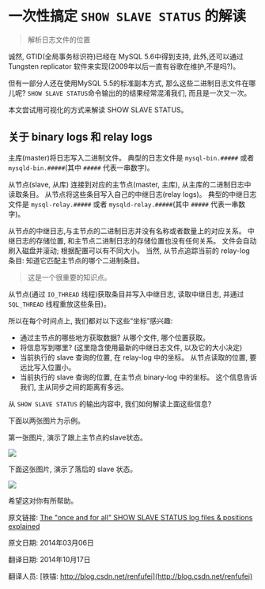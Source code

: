 # 一次性搞定 `SHOW SLAVE STATUS` 的解读

> 解析日志文件的位置

诚然, GTID(全局事务标识符)已经在 MySQL 5.6中得到支持, 此外,还可以通过 Tungsten replicator 软件来实现(2009年以后一直有谷歌在维护,不是吗?)。

但有一部分人还在使用MySQL 5.5的标准副本方式, 那么这些二进制日志文件在哪儿呢?  `SHOW SLAVE STATUS`命令输出的的结果经常混淆我们, 而且是一次又一次。

本文尝试用可视化的方式来解读 SHOW SLAVE STATUS。

## 关于 binary logs 和 relay logs

主库(master)将日志写入二进制文件。 典型的日志文件是 `mysql-bin.#####` 或者 `mysqld-bin.#####`(其中 `#####` 代表一串数字)。

从节点(slave, 从库) 连接到对应的主节点(master, 主库), 从主库的二进制日志中读取条目。 从节点将这些条目写入自己的中继日志(relay logs)。  典型的中继日志文件是 `mysql-relay.#####` 或者 `mysqld-relay.#####`(其中 `#####` 代表一串数字)。

从节点的中继日志,与主节点的二进制日志并没有名称或者数量上的对应关系。 中继日志的存储位置, 和主节点二进制日志的存储位置也没有任何关系。 文件会自动刷入磁盘并滚动; 根据配置可以有不同大小。 当然, 从节点追踪当前的 relay-log 条目: 知道它匹配主节点的哪个二进制条目。 

> 这是一个很重要的知识点。

从节点(通过 `IO_THREAD` 线程)获取条目并写入中继日志, 读取中继日志, 并通过 `SQL_THREAD` 线程重放这些条目)。

所以在每个时间点上, 我们都对以下这些“坐标”感兴趣:

- 通过主节点的哪些地方获取数据? 从哪个文件, 哪个位置获取。
- 将信息写到哪里? (这里隐含使用最新的中继日志文件, 以及它的大小决定)
- 当前执行的 slave 查询的位置, 在 relay-log 中的坐标。 从节点读取的位置, 要远比写入位置小。
- 当前执行的 slave 查询的位置, 在主节点 binary-log 中的坐标。 这个信息告诉我们, 主从同步之间的距离有多远。

从 `SHOW SLAVE STATUS` 的输出内容中, 我们如何解读上面这些信息? 

下面以两张图片为示例。 

第一张图片, 演示了跟上主节点的slave状态。

![](01_slave_status_explained_uptodate.png)

下面这张图片, 演示了落后的 slave 状态。

![](02_slave_status_explained_lagging.png)


希望这对你有所帮助。

原文链接: [The "once and for all" SHOW SLAVE STATUS log files & positions explained](http://code.openark.org/blog/mysql/the-once-and-for-all-show-slave-status-log-files-positions-explained)

原文日期: 2014年03月06日

翻译日期: 2014年10月17日

翻译人员: [铁锚: http://blog.csdn.net/renfufei](http://blog.csdn.net/renfufei)
